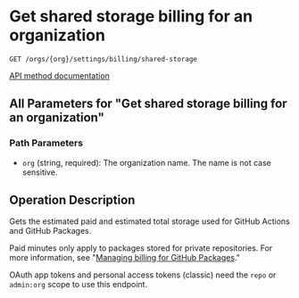 # Get shared storage billing for an organization

`GET /orgs/{org}/settings/billing/shared-storage`

[API method documentation](https://docs.github.com/rest/billing/billing#get-shared-storage-billing-for-an-organization)

## All Parameters for "Get shared storage billing for an organization"

### Path Parameters

- `org` (string, required): The organization name. The name is not case sensitive.

## Operation Description

Gets the estimated paid and estimated total storage used for GitHub Actions and GitHub Packages.

Paid minutes only apply to packages stored for private repositories. For more information, see "[Managing billing for GitHub Packages](https://docs.github.com/github/setting-up-and-managing-billing-and-payments-on-github/managing-billing-for-github-packages)."

OAuth app tokens and personal access tokens (classic) need the `repo` or `admin:org` scope to use this endpoint.
